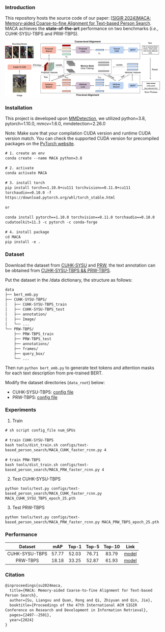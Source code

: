 ### Introduction

This repository hosts the source code of our paper: [[SIGIR 2024\]MACA: Memory-aided Coarse-to-fine Alignment for Text-based Person Search](https://dl.acm.org/doi/abs/10.1145/3626772.3657915). MACA achieves the **state-of-the-art** performance on two benchmarks (*i.e.*, CUHK-SYSU-TBPS and PRW-TBPS). 

![arch](./demo_imgs/MACA_arch.png)



### Installation

This project is developed upon [MMDetection](https://github.com/open-mmlab/mmdetection), we utilized python=3.8, pytorch=1.10.0, mmcv=1.6.0, mmdetection=2.26.0

Note: Make sure that your compilation CUDA version and runtime CUDA version match. You can check the supported CUDA version for precompiled packages on the [PyTorch website](https://pytorch.org/).

```shell
# 1. create an env
conda create --name MACA python=3.8

# 2. activate
conda activate MACA

# 3. install torch
pip install torch==1.10.0+cu111 torchvision==0.11.0+cu111 torchaudio==0.10.0 -f https://download.pytorch.org/whl/torch_stable.html

or

conda install pytorch==1.10.0 torchvision==0.11.0 torchaudio==0.10.0 cudatoolkit=11.3 -c pytorch -c conda-forge

# 4. install package
cd MACA
pip install -e .
```



### Dataset

Download the dataset from [CUHK-SYSU](https://github.com/ShuangLI59/person_search) and [PRW](https://github.com/liangzheng06/PRW-baseline), the text annotation can be obtained from [CUHK-SYSU-TBPS && PRW-TBPS](https://github.com/Dacun/Text-based-Person-Search).

Put the dataset in the /data dictionary, the structure as follows:

    data
    ├── bert_emb.py
    ├── CUHK-SYSU-TBPS/
    │   ├── CUHK-SYSU-TBPS_train
    │   ├── CUHK-SYSU-TBPS_test
    │   ├── annotation/
    │   ├── Image/
    │   └── ...
    └── PRW-TBPS/
        ├── PRW-TBPS_train
        ├── PRW-TBPS_test
        ├── annotations/
        ├── frames/
        ├── query_box/
        └── ...

Then run `python bert_emb.py` to generate text tokens and attention masks for each text description from pre-trained BERT.



Modify the dataset directories (`data_root`) below:

- CUHK-SYSU-TBPS: [config file](./configs/_base_/datasets/cuhk_sysu_tbps.py)
- PRW-TBPS: [config file](./configs/_base_/datasets/prw_tbps.py)



### Experiments

1. Train

```shell
# sh script config_file num_GPUs

# train CUHK-SYSU-TBPS
bash tools/dist_train.sh configs/text-based_person_search/MACA_CUHK_faster_rcnn.py 4

# train PRW-TBPS
bash tools/dist_train.sh configs/text-based_person_search/MACA_PRW_faster_rcnn.py 4
```



2. Test CUHK-SYSU-TBPS

```shell
python tools/test.py configs/text-based_person_search/MACA_CUHK_faster_rcnn.py MACA_CUHK_SYSU_TBPS_epoch_25.pth
```



3. Test PRW-TBPS

```shell
python tools/test.py configs/text-based_person_search/MACA_PRW_faster_rcnn.py MACA_PRW_TBPS_epoch_25.pth
```



### Performance

|    Dataset     |  mAP  | Top-1 | Top-5 | Top-10 |                             Link                             |
| :------------: | :---: | :---: | :---: | :----: | :----------------------------------------------------------: |
| CUHK-SYSU-TBPS | 57.77 | 52.03 | 76.71 | 83.79  | [model](https://drive.google.com/file/d/1qnehgeaXRUTQRpwlo7dvQSkvMSHewEFF/view?usp=sharing) |
|    PRW-TBPS    | 18.18 | 33.25 | 52.87 | 61.93  | [model](https://drive.google.com/file/d/1aFkCqPUuV6c1vGEwdLwlMbwdrW-5Urk1/view?usp=sharing) |



### Citation

```
@inproceedings{su2024maca,
  title={MACA: Memory-aided Coarse-to-fine Alignment for Text-based Person Search},
  author={Su, Liangxu and Quan, Rong and Qi, Zhiyuan and Qin, Jie},
  booktitle={Proceedings of the 47th International ACM SIGIR Conference on Research and Development in Information Retrieval},
  pages={2497--2501},
  year={2024}
}
```

